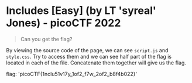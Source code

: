 # Includes [Easy] (by LT 'syreal' Jones) - picoCTF 2022
> <p>Can you get the flag?</p>

By viewing the source code of the page, we can see `script.js` and `style.css`. Try to access them and we can see half part of the flag is located in each of the file. Concatenate them together will give us the flag.


flag: 'picoCTF{1nclu51v17y_1of2_f7w_2of2_b8f4b022}'